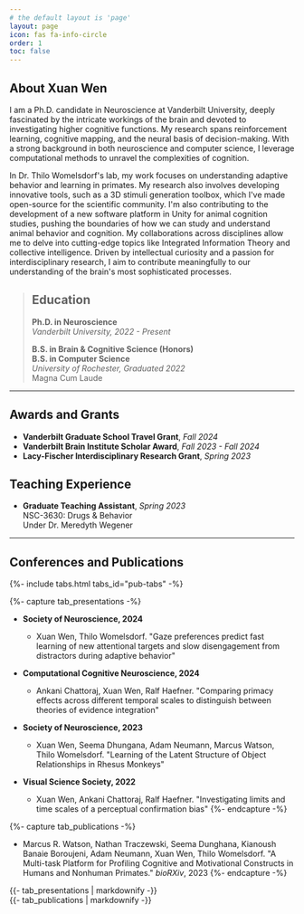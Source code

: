 ```yaml
---
# the default layout is 'page'
layout: page
icon: fas fa-info-circle
order: 1
toc: false
---
```


<div class="row">
  <div class="col-md-8">
    <h2 id="about-xuan-wen">About Xuan Wen</h2>
    <p>I am a Ph.D. candidate in Neuroscience at Vanderbilt University, deeply fascinated by the intricate workings of the brain and devoted to investigating higher cognitive functions. My research spans reinforcement learning, cognitive mapping, and the neural basis of decision-making. With a strong background in both neuroscience and computer science, I leverage computational methods to unravel the complexities of cognition.</p>
    <p>In Dr. Thilo Womelsdorf's lab, my work focuses on understanding adaptive behavior and learning in primates. My research also involves developing innovative tools, such as a 3D stimuli generation toolbox, which I've made open-source for the scientific community. I'm also contributing to the development of a new software platform in Unity for animal cognition studies, pushing the boundaries of how we can study and understand animal behavior and cognition. My collaborations across disciplines allow me to delve into cutting-edge topics like Integrated Information Theory and collective intelligence. Driven by intellectual curiosity and a passion for interdisciplinary research, I aim to contribute meaningfully to our understanding of the brain's most sophisticated processes.</p>
  </div>
  <div class="col-md-4">
    <blockquote>
      <h2 id="education">Education</h2>
      <p><strong>Ph.D. in Neuroscience</strong><br>
      <em>Vanderbilt University, 2022 - Present</em></p>
      <p><strong>B.S. in Brain & Cognitive Science (Honors)</strong><br>
      <strong>B.S. in Computer Science</strong><br>
      <em>University of Rochester, Graduated 2022</em><br>
      Magna Cum Laude</p>
    </blockquote>
  </div>
</div>

---

<div class="row">
  <div class="col-md-6">
    <h2 id="awards-and-grants">Awards and Grants</h2>
    <ul>
      <li><strong>Vanderbilt Graduate School Travel Grant</strong>, <em>Fall 2024</em></li>
      <li><strong>Vanderbilt Brain Institute Scholar Award</strong>, <em>Fall 2023 - Fall 2024</em></li>
      <li><strong>Lacy-Fischer Interdisciplinary Research Grant</strong>, <em>Spring 2023</em></li>
    </ul>
  </div>
  <div class="col-md-6">
    <h2 id="teaching-experience">Teaching Experience</h2>
    <ul>
      <li><strong>Graduate Teaching Assistant</strong>, <em>Spring 2023</em><br>
      NSC-3630: Drugs & Behavior<br>
      Under Dr. Meredyth Wegener</li>
    </ul>
  </div>
</div>

---

<h2 id="conferences-and-publications">Conferences and Publications</h2>

{%- include tabs.html tabs_id="pub-tabs" -%}

{%- capture tab_presentations -%}
- **Society of Neuroscience, 2024**
  - Xuan Wen, Thilo Womelsdorf. "Gaze preferences predict fast learning of new attentional targets and slow disengagement from distractors during adaptive behavior"

- **Computational Cognitive Neuroscience, 2024**
  - Ankani Chattoraj, Xuan Wen, Ralf Haefner. "Comparing primacy effects across different temporal scales to distinguish between theories of evidence integration"

- **Society of Neuroscience, 2023**
  - Xuan Wen, Seema Dhungana, Adam Neumann, Marcus Watson, Thilo Womelsdorf. "Learning of the Latent Structure of Object Relationships in Rhesus Monkeys"

- **Visual Science Society, 2022**
  - Xuan Wen, Ankani Chattoraj, Ralf Haefner. "Investigating limits and time scales of a perceptual confirmation bias"
{%- endcapture -%}

{%- capture tab_publications -%}
- Marcus R. Watson, Nathan Traczewski, Seema Dunghana, Kianoush Banaie Boroujeni, Adam Neumann, Xuan Wen, Thilo Womelsdorf. "A Multi-task Platform for Profiling Cognitive and Motivational Constructs in Humans and Nonhuman Primates." *bioRXiv*, 2023
{%- endcapture -%}

<div class="tab-content">
  <div class="tab-pane active" id="presentations" role="tabpanel">
    {{- tab_presentations | markdownify -}}
  </div>
  <div class="tab-pane" id="publications" role="tabpanel">
    {{- tab_publications | markdownify -}}
  </div>
</div>